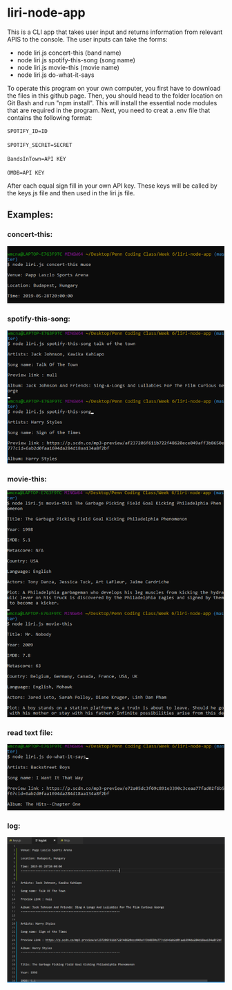 # liri-node-app

This is a CLI app that takes user input and returns information from relevant APIS to the console.
The user inputs can take the forms:
* node liri.js concert-this (band name)
* node liri.js spotify-this-song (song name)
* node liri.js movie-this (movie name)
* node liri.js do-what-it-says

To operate this program on your own computer, you first have to download the files in this github page. Then, you should head to the folder location on Git Bash and run "npm install". This will install the essential node modules that are required in the program. Next, you need to creat a .env file that contains the following format: 

    SPOTIFY_ID=ID
    
    SPOTIFY_SECRET=SECRET
    
    BandsInTown=API KEY
    
    OMDB=API KEY

After each equal sign fill in your own API key. These keys will be called by the keys.js file and then used in the liri.js file.

## Examples:

### concert-this:

![concert](images/concert.png)

### spotify-this-song:

![spotify](images/spotify.png)

### movie-this:

![movie](images/movie.png)

### read text file:

![random](images/random.png)

### log:

![log](images/log.png)
